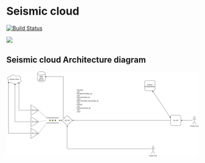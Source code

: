 # Seismic cloud

[![Build Status](https://dev.azure.com/lambdaville/Seismic-cloud/_apis/build/status/equinor.seismic-cloud?branchName=master)](https://dev.azure.com/lambdaville/Seismic-cloud/_build/latest?definitionId=3&branchName=master)

![](https://github.com/equinor/seismic-cloud-api/.github/workflows/golang-ci.yml/badge.svg)


## Seismic cloud Architecture diagram

![diagram](doc/SeismicCloud.png "Logo Title Text 1")
